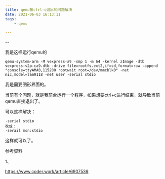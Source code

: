 ```yaml
---
title: qemu按ctrl-c退出的问题解决
date: 2021-06-03 16:13:11
tags:
	- qemu

---
```


--

我是这样运行qemu的

```
qemu-system-arm -M vexpress-a9 -smp 1 -m 64 -kernel zImage -dtb vexpress-v2p-ca9.dtb -drive file=rootfs.ext2,if=sd,format=raw -append "console=ttyAMA0,115200 rootwait root=/dev/mmcblk0" -net nic,model=lan9118 -net user -serial stdio
```

我是需要图形界面的。

当前有个问题，就是我前台运行一个程序，如果想要ctrl+c进行结束，就导致当前qemu直接退出了。

可以这样解决：

```
-serial stdio
改成：
-serail mon:stdio
```

这样就可以了。



参考资料

1、

https://www.coder.work/article/6907536